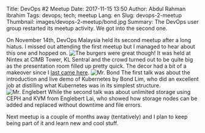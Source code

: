Title: DevOps #2 Meetup
Date: 2017-11-15 13:50
Author: Abdul Rahman Ibrahim
Tags: devops; tech; meetup
Lang: en
Slug: devops-2-meetup
Thumbnail: images/devops-2-meetup/bond.jpg
Summary: The DevOps user group restarted its meetup activity. We got into the second one.

On November 14th, DevOps Malaysia held its second meetup after a long hiatus. I missed out attending the first meetup but I managed to hear about this one and hopped on.
![The burgers were great though!]({filename}/images/devops-2-meetup/burger.jpg)
It was held at Nintex at CIMB Tower, KL Sentral and the crowd turned out to be quite big as the presentation room filled up pretty quick. The decor had a bit of a makeover since I [last came here](https://blog.xoxzo.com/2017/08/08/women-who-code-msia-workshop/).
![Mr. Bond]({filename}/images/devops-2-meetup/bond.jpg)
The first talk was about the introduction and live demo of Kubernetes by Bond Lim, who did an excellent job at distilling what Kubernetes was in its simplest structure. 
![Mr. Englebert]({filename}/images/devops-2-meetup/englebert.jpg)
While the second talk was about unlimited storage using CEPH and KVM from Englebert Lai, who showed how storage nodes can be added and replaced without downtime and file errors.

Next meetup is a couple of months away (tentatively) and I plan to keep being part of it and learn new and cool stuff.
